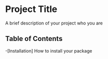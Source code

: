 # Project Title

A brief description of your project
who you are

## Table of Contents

-[Installation] How to install your package
